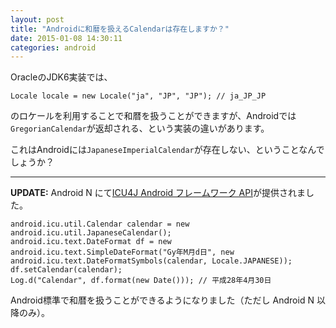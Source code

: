 ```yaml
---
layout: post
title: "Androidに和暦を扱えるCalendarは存在しますか？"
date: 2015-01-08 14:30:11
categories: android
---
```

<p>OracleのJDK6実装では、</p>

<pre><code>Locale locale = new Locale("ja", "JP", "JP"); // ja_JP_JP
</code></pre>

<p>のロケールを利用することで和暦を扱うことができますが、Androidでは<code>GregorianCalendar</code>が返却される、という実装の違いがあります。</p>

<p>これはAndroidには<code>JapaneseImperialCalendar</code>が存在しない、ということなんでしょうか？</p>

<hr>

<p><strong>UPDATE:</strong> Android N にて<a href="http://developer.android.com/intl/ja/preview/features/icu4j-framework.html" rel="nofollow">ICU4J Android フレームワーク API</a>が提供されました。</p>

<pre><code>android.icu.util.Calendar calendar = new android.icu.util.JapaneseCalendar();
android.icu.text.DateFormat df = new android.icu.text.SimpleDateFormat("Gy年M月d日", new android.icu.text.DateFormatSymbols(calendar, Locale.JAPANESE));
df.setCalendar(calendar);
Log.d("Calendar", df.format(new Date())); // 平成28年4月30日
</code></pre>

<p>Android標準で和暦を扱うことができるようになりました（ただし Android N 以降のみ）。</p>
